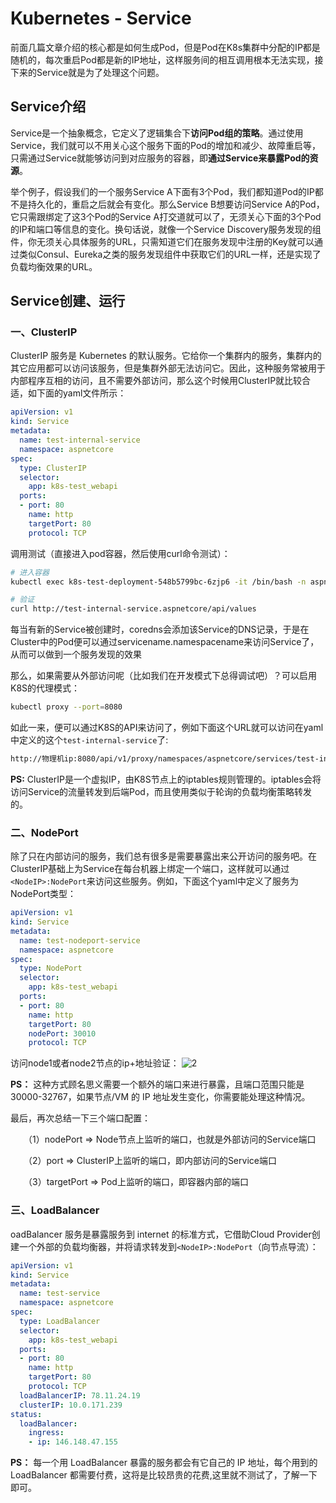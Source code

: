 # Kubernetes - Service

前面几篇文章介绍的核心都是如何生成Pod，但是Pod在K8s集群中分配的IP都是随机的，每次重启Pod都是新的IP地址，这样服务间的相互调用根本无法实现，接下来的Service就是为了处理这个问题。

## Service介绍

Service是一个抽象概念，它定义了逻辑集合下**访问Pod组的策略**。通过使用Service，我们就可以不用关心这个服务下面的Pod的增加和减少、故障重启等，只需通过Service就能够访问到对应服务的容器，即**通过Service来暴露Pod的资源**。

举个例子，假设我们的一个服务Service A下面有3个Pod，我们都知道Pod的IP都不是持久化的，重启之后就会有变化。那么Service B想要访问Service A的Pod，它只需跟绑定了这3个Pod的Service A打交道就可以了，无须关心下面的3个Pod的IP和端口等信息的变化。换句话说，就像一个Service Discovery服务发现的组件，你无须关心具体服务的URL，只需知道它们在服务发现中注册的Key就可以通过类似Consul、Eureka之类的服务发现组件中获取它们的URL一样，还是实现了负载均衡效果的URL。

## Service创建、运行

### 一、ClusterIP

ClusterIP 服务是 Kubernetes 的默认服务。它给你一个集群内的服务，集群内的其它应用都可以访问该服务，但是集群外部无法访问它。因此，这种服务常被用于内部程序互相的访问，且不需要外部访问，那么这个时候用ClusterIP就比较合适，如下面的yaml文件所示：

```yaml
apiVersion: v1
kind: Service
metadata:
  name: test-internal-service
  namespace: aspnetcore
spec:
  type: ClusterIP
  selector:
    app: k8s-test_webapi
  ports:
  - port: 80
    name: http
    targetPort: 80
    protocol: TCP
```

调用测试（直接进入pod容器，然后使用curl命令测试）：

```bash
# 进入容器
kubectl exec k8s-test-deployment-548b5799bc-6zjp6 -it /bin/bash -n aspnetcore

# 验证
curl http://test-internal-service.aspnetcore/api/values
```

每当有新的Service被创建时，coredns会添加该Service的DNS记录，于是在Cluster中的Pod便可以通过servicename.namespacename来访问Service了，从而可以做到一个服务发现的效果

那么，如果需要从外部访问呢（比如我们在开发模式下总得调试吧）？可以启用K8S的代理模式：

```bash
kubectl proxy --port=8080
```
如此一来，便可以通过K8S的API来访问了，例如下面这个URL就可以访问在yaml中定义的这个`test-internal-service`了:

```bash
http://物理机ip:8080/api/v1/proxy/namespaces/aspnetcore/services/test-internal-service:http/
```

**PS:** ClusterIP是一个虚拟IP，由K8S节点上的iptables规则管理的。iptables会将访问Service的流量转发到后端Pod，而且使用类似于轮询的负载均衡策略转发的。

### 二、NodePort

除了只在内部访问的服务，我们总有很多是需要暴露出来公开访问的服务吧。在ClusterIP基础上为Service在每台机器上绑定一个端口，这样就可以通过`<NodeIP>:NodePort`来访问这些服务。例如，下面这个yaml中定义了服务为NodePort类型：

```yaml
apiVersion: v1
kind: Service
metadata:
  name: test-nodeport-service
  namespace: aspnetcore
spec:
  type: NodePort
  selector:
    app: k8s-test_webapi
  ports:
  - port: 80
    name: http
    targetPort: 80
    nodePort: 30010
    protocol: TCP
```
访问node1或者node2节点的ip+地址验证：
![2](http://cdn.go99.top/docs/devops/k8s/k8s-learning/service2.png)

**PS：** 这种方式顾名思义需要一个额外的端口来进行暴露，且端口范围只能是 30000-32767，如果节点/VM 的 IP 地址发生变化，你需要能处理这种情况。

最后，再次总结一下三个端口配置：

　　（1）nodePort => Node节点上监听的端口，也就是外部访问的Service端口

　　（2）port => ClusterIP上监听的端口，即内部访问的Service端口

　　（3）targetPort => Pod上监听的端口，即容器内部的端口

### 三、LoadBalancer

oadBalancer 服务是暴露服务到 internet 的标准方式，它借助Cloud Provider创建一个外部的负载均衡器，并将请求转发到`<NodeIP>:NodePort`（向节点导流）：

```yaml
apiVersion: v1
kind: Service
metadata:
  name: test-service
  namespace: aspnetcore
spec:
  type: LoadBalancer
  selector:
    app: k8s-test_webapi
  ports:
  - port: 80
    name: http
    targetPort: 80
    protocol: TCP
  loadBalancerIP: 78.11.24.19
  clusterIP: 10.0.171.239
status:
  loadBalancer:
    ingress:
    - ip: 146.148.47.155
```

**PS：** 每一个用 LoadBalancer 暴露的服务都会有它自己的 IP 地址，每个用到的 LoadBalancer 都需要付费，这将是比较昂贵的花费,这里就不测试了，了解一下即可。
